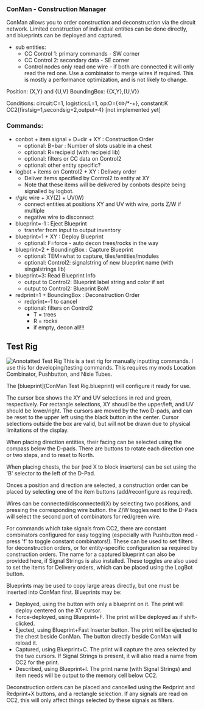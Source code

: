 ### ConMan - Construction Manager

ConMan allows you to order construction and deconstruction via the circuit network. Limited construction of individual entities can be done directly, and blueprints can be deployed and captured.

  * sub entities:
    * CC Control 1: primary commands - SW corner
    * CC Control 2: secondary data - SE corner
    * Control nodes only read one wire - if both are connected it will only read the red one. Use a combinator to merge wires if required. This is mostly a performance optimization, and is not likely to change.

Position: {X,Y} and {U,V}
BoundingBox: {{X,Y},{U,V}}

Conditions: circuit:C=1, logistics:L=1, op:O={<=>/*-+}, constant:K  CC2{firstsig=1,secondsig=2,output=4} [not implemented yet]

### Commands:

  * conbot + item signal + D=dir + XY : Construction Order
    * optional: B=bar : Number of slots usable in a chest
    * optional: R=recipeid (with recipeid lib)
    * optional: filters or CC data on Control2
    * optional: other entity specific?
  * logbot + items on Control2 + XY : Delivery order
    * Deliver items specified by Control2 to entity at XY
    * Note that these items will be delivered by conbots despite being signalled by logbot.
  * r/g/c wire + XY(Z) + UV(W)
    * connect entities at positions XY and UV with wire, ports Z/W if multiple
    * negative wire to disconnect
  * blueprint=-1 : Eject Blueprint
    * transfer from input to output inventory
  * blueprint=1 + XY : Deploy Blueprint
    * optional: F=force - auto decon trees/rocks in the way
  * blueprint=2 + BoundingBox : Capture Blueprint
    * optional: TEM=what to capture, tiles/entities/modules
    * optional: Control2: signalstring of new blueprint name (with singalstrings lib)
  * blueprint=3: Read Blueprint Info
    * output to Control2: Blueprint label string and color if set
    * output to Control2: Blueprint BoM
  * redprint=1 + BoundingBox : Deconstruction Order
    * redprint=-1 to cancel
    * optional: filters on Control2
      * T = trees
      * R = rocks
      * if empty, decon all!!!



## Test Rig

![Annotatted Test Rig](conman_annotated.png)
This is a test rig for manually inputting commands. I use this for developing/testing commands. This requires my mods Location Combinator, Pushbutton, and Nixie Tubes.

The [blueprint](ConMan Test Rig.blueprint) will configure it ready for use.

The cursor box shows the XY and UV selections in red and green, respectively. For rectangle selections, XY shoudl be the upper/left, and UV should be lower/right. The cursors are moved by the two D-pads, and can be reset to the upper left using the black button in the center. Cursor selections outside the box are valid, but will not be drawn due to physical limitations of the display.

When placing direction entities, their facing can be selected using the compass below the D-pads. There are buttons to rotate each direction one or two steps, and to reset to North.

When placing chests, the bar (red X to block inserters) can be set using the 'B' selector to the left of the D-Pad.

Onces a position and direction are selected, a construction order can be placed by selecting one of the item buttons (add/reconfigure as required).

Wires can be connected/disconnected(X) by selecting two positions, and pressing the corresponding wire button. the Z/W toggles next to the D-Pads will select the second port of combinators for red/green wire.

For commands which take signals from CC2, there are constant combinators configured for easy toggling (especially with Pushbutton mod - press 'f' to toggle constant combinators!). These can be used to set filters for deconstruction orders, or for entity-specific configuration sa required by construction orders. The name for a captured blueprint can also be provided here, if Signal Strings is also installed. These toggles are also used to set the items for Delivery orders, which can be placed using the LogBot button.

Blueprints may be used to copy large areas directly, but one must be inserted into ConMan first. Blueprints may be:
  * Deployed, using the button with only a blueprint on it. The print will deploy centered on the XY cursor.
  * Force-deployed, using Blueprint+F. The print will be deployed as if shift-clicked.
  * Ejected, using Blueprint+Fast Inserter button. The print will be ejected to the chest beside ConMan. The button directly beside ConMan will reload it.
  * Captured, using Blueprint+C. The print will capture the area selected by the two cursors. If Signal Strings is present, it will also read a name from CC2 for the print.
  * Described, using Blueprint+I. The print name (with Signal Strings) and item needs will be output to the memory cell below CC2.

Deconstruction orders can be placed and cancelled using the Redprint and Redprint+X buttons, and a rectangle selection. If any signals are read on CC2, this will only affect things selected by these signals as filters.
